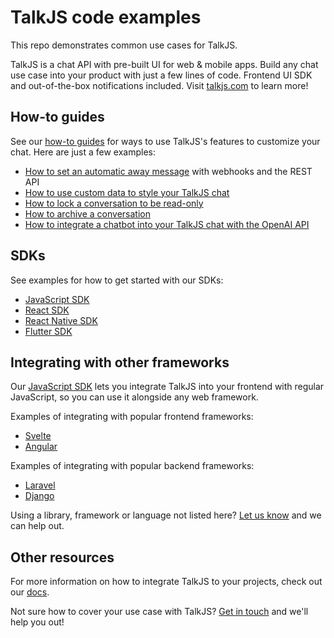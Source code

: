 # TalkJS code examples

This repo demonstrates common use cases for TalkJS.

TalkJS is a chat API with pre-built UI for web & mobile apps. Build any chat use case into your product with just a few lines of code. Frontend UI SDK and out-of-the-box notifications included. Visit [talkjs.com](https://talkjs.com/?ref=jssdk-npm-readme) to learn more!

## How-to guides

See our [how-to guides](./howtos/) for ways to use TalkJS's features to customize your chat. Here are just a few examples:

- [How to set an automatic away message](./howtos/how-to-set-an-away-message/) with webhooks and the REST API
- [How to use custom data to style your TalkJS chat](./howtos/how-to-use-custom-data-to-style-your-talkjs-chat/)
- [How to lock a conversation to be read-only](./howtos/how-to-lock-a-conversation-to-read-only/)
- [How to archive a conversation](./howtos/how-to-archive-a-conversation/)
- [How to integrate a chatbot into your TalkJS chat with the OpenAI API](./howtos/how-to-connect-talkjs-to-a-chatbot/)

## SDKs

See examples for how to get started with our SDKs:

- [JavaScript SDK](./user-to-operator/)
- [React SDK](./react)
- [React Native SDK](./react-native)
- [Flutter SDK](./flutter_sdk/)

## Integrating with other frameworks

Our [JavaScript SDK](https://talkjs.com/docs/Reference/JavaScript_Chat_SDK/) lets you integrate TalkJS into your frontend with regular JavaScript, so you can use it alongside any web framework.

Examples of integrating with popular frontend frameworks:

- [Svelte](./svelte)
- [Angular](./angular6)

Examples of integrating with popular backend frameworks:

- [Laravel](./php/laravel-integration/)
- [Django](./django/)

Using a library, framework or language not listed here? [Let us know](https://talkjs.com?ref=gh-example-readme&chatwithus=1) and we can help out.

## Other resources

For more information on how to integrate TalkJS to your projects, check out our [docs](https://talkjs.com/docs/?ref=gh-example-readme).

Not sure how to cover your use case with TalkJS? [Get in touch](https://talkjs.com?ref=gh-example-readme&chatwithus=1) and we'll help you out!
